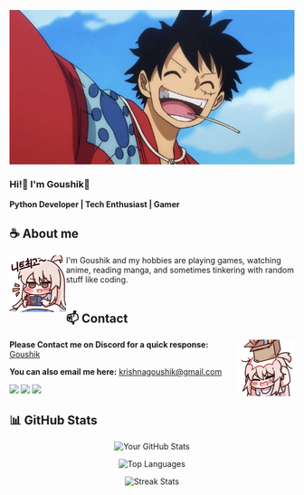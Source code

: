 <div align="center">
</div>

![Preview](banner.jpg)

### Hi!👋 I'm Goushik👒

**Python Developer | Tech Enthusiast | Gamer** 

## **☕ About me**
<a href="https://github.com/Goushikk"><img align="left" width="100" src="grez_switch.png"></a>
I'm Goushik and my hobbies are playing games, watching anime, reading manga, and sometimes tinkering with random stuff like coding.
<br><br>

## **📫 Contact**
<a href="https://github.com/Goushikk"><img align="right" width="100" src="grez_box.png" /></a>
**Please Contact me on Discord for a quick response:** [Goushik](https://discord.com/users/571568754903744513)

**You can also email me here:** krishnagoushik@gmail.com


[![](https://img.shields.io/github/followers/Grezaski?label=Followers&style=social)](https://github.com/Goushikk)
[![](https://img.shields.io/badge/Discord-7289DA?logo=discord&logoColor=white)](https://discord.gg/8z3Kk4G4Yy)
[![](https://img.shields.io/badge/Mail-D14836?logo=gmail&logoColor=white)](mailto:krishnagoushik@gmail.com)

## **📊 GitHub Stats**
<div align="center">
  
![Your GitHub Stats](https://github-readme-stats.vercel.app/api?username=Goushikk&show_icons=true&theme=radical&hide_border=true&include_all_commits=true)

![Top Languages](https://github-readme-stats.vercel.app/api/top-langs/?username=Goushikk&layout=compact&theme=radical&hide_border=true&exclude_repo=repo1,repo2)

![Streak Stats](https://streak-stats.demolab.com/?user=Goushikk&theme=radical&hide_border=true)
